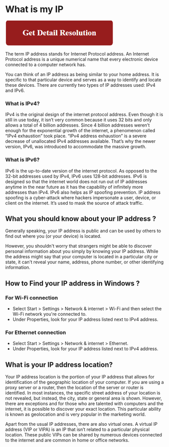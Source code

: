 # What is my IP

[![What is my IP](red.png)](https://what-is-my-ip.github.io)

The term IP address stands for Internet Protocol address. An Internet Protocol address is a unique numerical name that every electronic device connected to a computer network has.

You can think of an IP address as being similar to your home address. It is specific to that particular device and serves as a way to identify and locate these devices. There are currently two types of IP addresses used: IPv4 and IPv6.

### What is IPv4?

IPv4 is the original design of the internet protocol address. Even though it is still in use today, it isn’t very common because it uses 32 bits and only allows a total of 4 billion addresses. Since 4 billion addresses weren’t enough for the exponential growth of the internet, a phenomenon called “IPv4 exhaustion” took place. “IPv4 address exhaustion” is a severe decrease of unallocated IPv4 addresses available. That’s why the newer version, IPv6, was introduced to accommodate the massive growth.

### What is IPv6?

IPv6 is the up-to-date version of the internet protocol. As opposed to the 32-bit addresses used by IPv4, IPv6 uses 128-bit addresses. IPv6 is designed so that the internet world does not run out of IP addresses anytime in the near future as it has the capability of infinitely more addresses than IPv4. IPv6 also helps as IP spoofing prevention. IP address spoofing is a cyber-attack where hackers impersonate a user, device, or client on the internet. It’s used to mask the source of attack traffic.

## What you should know about your IP address ?

Generally speaking, your IP address is public and can be used by others to find out where you (or your device) is located.

However, you shouldn't worry that strangers might be able to discover personal information about you simply by knowing your IP address. While the address might say that your computer is located in a particular city or state, it can't reveal your name, address, phone number, or other identifying information.

## How to Find your IP address in Windows ?

### For Wi-Fi connection

* Select Start > Settings > Network & internet > Wi-Fi and then select the Wi-Fi network you're connected to.
* Under Properties, look for your IP address listed next to IPv4 address.

### For Ethernet connection

* Select Start > Settings > Network & internet > Ethernet.
* Under Properties, look for your IP address listed next to IPv4 address.

## What is your IP address location?

Your IP address location is the portion of your IP address that allows for identification of the geographic location of your computer. If you are using a proxy server or a router, then the location of the server or router is identified. In most instances, the specific street address of your location is not revealed, but instead, the city, state or general area is shown. However, there are exceptions and for those who are talented with computers and the internet, it is possible to discover your exact location. This particular ability is known as geolocation and is very popular in the marketing world.

Apart from the usual IP addresses, there are also virtual ones. A virtual IP address (VIP or VIPA) is an IP that isn’t related to a particular physical location. These public VIPs can be shared by numerous devices connected to the internet and are common in home or office networks.
